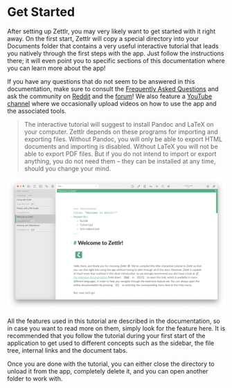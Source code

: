 # Get Started

After setting up Zettlr, you may very likely want to get started with it right away. On the first start, Zettlr will copy a special directory into your Documents folder that contains a very useful interactive tutorial that leads you natively through the first steps with the app. Just follow the instructions there; it will even point you to specific sections of this documentation where you can learn more about the app!

If you have any questions that do not seem to be answered in this documentation, make sure to consult the [Frequently Asked Questions](faq.md) and ask the community on [Reddit](https://www.reddit.com/r/Zettlr/) and the [forum](https://forum.zettlr.com/)! We also feature a [YouTube channel](https://www.youtube.com/c/Zettlr/) where we occasionally upload videos on how to use the app and the associated tools.

> The interactive tutorial will suggest to install Pandoc and LaTeX on your computer. Zettlr depends on these programs for importing and exporting files. Without Pandoc, you will only be able to export HTML documents and importing is disabled. Without LaTeX you will not be able to export PDF files. But if you do not intend to import or export anything, you do not need them – they can be installed at any time, should you change your mind.

![An impression of the application on first start on macOS](img/first_start.png)

All the features used in this tutorial are described in the documentation, so in case you want to read more on them, simply look for the feature here. It is recommended that you follow the tutorial during your first start of the application to get used to different concepts such as the sidebar, the file tree, internal links and the document tabs.

Once you are done with the tutorial, you can either close the directory to unload it from the app, completely delete it, and you can open another folder to work with.
